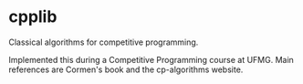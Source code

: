 # cpplib 

Classical algorithms for competitive programming.

Implemented this during a Competitive Programming course at UFMG. Main references are Cormen's book and the cp-algorithms website.


